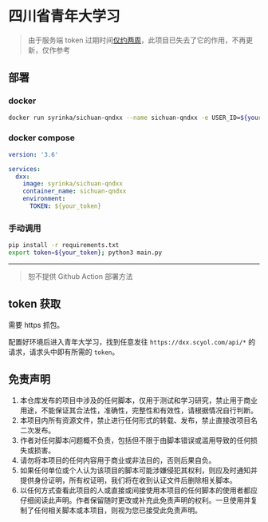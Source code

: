 # 四川省青年大学习

> 由于服务端 token 过期时间[仅约两周][1]，此项目已失去了它的作用，不再更新，仅作参考

## 部署

### docker

```bash
docker run syrinka/sichuan-qndxx --name sichuan-qndxx -e USER_ID=${your_token}
```

### docker compose

```yaml
version: '3.6'

services:
  dxx:
    image: syrinka/sichuan-qndxx
    container_name: sichuan-qndxx
    environment:
      TOKEN: ${your_token}
```

### 手动调用

```bash
pip install -r requirements.txt
export token=${your_token}; python3 main.py
```

----

> 恕不提供 Github Action 部署方法

## token 获取

需要 https 抓包。

配置好环境后进入青年大学习，找到任意发往 `https://dxx.scyol.com/api/*` 的请求，请求头中即有所需的 `token`。

## 免责声明

1. 本仓库发布的项目中涉及的任何脚本，仅用于测试和学习研究，禁止用于商业用途，不能保证其合法性，准确性，完整性和有效性，请根据情况自行判断。
2. 本项目内所有资源文件，禁止进行任何形式的转载、发布，禁止直接改项目名二次发布。
3. 作者对任何脚本问题概不负责，包括但不限于由脚本错误或滥用导致的任何损失或损害。
4. 请勿将本项目的任何内容用于商业或非法目的，否则后果自负。
5. 如果任何单位或个人认为该项目的脚本可能涉嫌侵犯其权利，则应及时通知并提供身份证明，所有权证明，我们将在收到认证文件后删除相关脚本。
6. 以任何方式查看此项目的人或直接或间接使用本项目的任何脚本的使用者都应仔细阅读此声明。作者保留随时更改或补充此免责声明的权利。一旦使用并复制了任何相关脚本或本项目，则视为您已接受此免责声明。

[1]: https://github.com/syrinka/sichuan-qndxx/issues/1